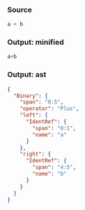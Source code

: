 ### Source
```js parse:expr
a + b
```

### Output: minified
```js
a+b
```

### Output: ast
```json
{
  "Binary": {
    "span": "0:5",
    "operator": "Plus",
    "left": {
      "IdentRef": {
        "span": "0:1",
        "name": "a"
      }
    },
    "right": {
      "IdentRef": {
        "span": "4:5",
        "name": "b"
      }
    }
  }
}
```
